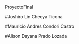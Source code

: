 ProyectoFinal

#Joshiro Lin Checya Ticona

#Mauricio Andres Condori Castro

#Alison Dayana Prado Lozada
